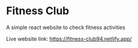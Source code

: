 # Fitness Club

A simple react website to check fitness activities

Live website link: https://fitness-club94.netlify.app/

